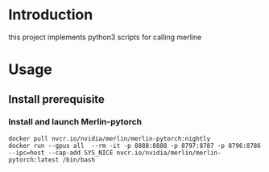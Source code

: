 # Introduction

this project implements python3 scripts for calling merline

# Usage

## Install prerequisite

### Install and launch Merlin-pytorch

```shell
docker pull nvcr.io/nvidia/merlin/merlin-pytorch:nightly
docker run --gpus all  --rm -it -p 8888:8888 -p 8797:8787 -p 8796:8786 --ipc=host --cap-add SYS_NICE nvcr.io/nvidia/merlin/merlin-pytorch:latest /bin/bash
```


